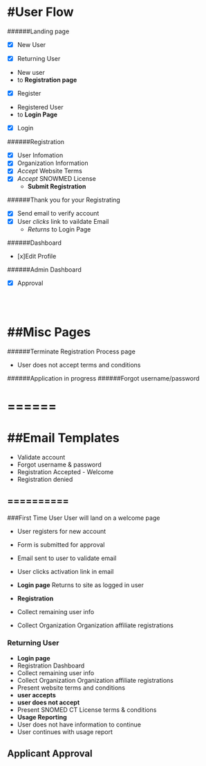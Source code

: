 
#User Flow
======

######Landing page
- [x] New User
- [x] Returning User


* New user
* to **Registration page**
- [x] Register 
* Registered User 
* to **Login Page**
- [x] Login


######Registration
- [x] User Infomation
- [x] Organization Information
- [x] *Accept* Website Terms 
- [x] *Accept* SNOWMED License
  *  **Submit Registration** 


######Thank you for your Registrating
- [x] Send email to verify account
- [x] User *clicks* link to vaildate Email
   * *Returns* to Login Page
   

######Dashboard
   - [x]Edit Profile

######Admin Dashboard
  - [x] Approval
<br>
<br>


##Misc Pages
======

######Terminate Registration Process page
* User does not accept terms and conditions

######Application in progress
######Forgot username/password

======
======

##Email Templates
======
* Validate account
* Forgot username & password
* Registration Accepted - Welcome 
* Registration denied


==========
----------
###First Time User
User will land on a welcome page
* User registers for new account
* Form is submitted for approval
* Email sent to user to validate email 
* User clicks activation link in email 

*  **Login page**
Returns to site as logged in user

* **Registration**
* Collect remaining user info 
* Collect Organization Organization affiliate registrations  

### Returning User

* **Login page**
* Registration Dashboard
* Collect remaining user info 
* Collect Organization Organization affiliate registrations  
* Present website terms and conditions
* **user accepts**
* **user does not accept**
* Present SNOMED CT License terms & conditions
*  **Usage Reporting**
* User does not have information to continue
* User continues with usage report

## Applicant Approval




